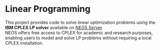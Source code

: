 # Linear Programming

This project provides code to solve linear optimization problems using the **IBM CPLEX LP solver** available on [NEOS Server](https://neos-server.org/neos/solvers/lp:CPLEX/LP.html).  
NEOS offers free access to CPLEX for academic and research purposes, enabling users to model and solve LP problems without requiring a local CPLEX installation.
